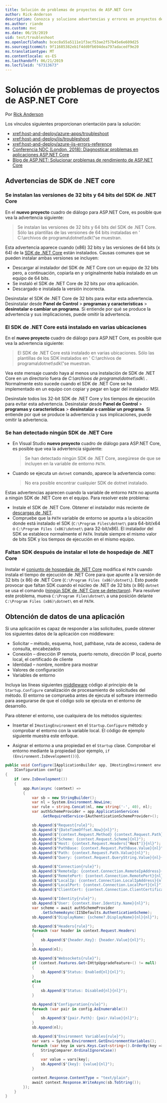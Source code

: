 ```yaml
---
title: Solución de problemas de proyectos de ASP.NET Core
author: Rick-Anderson
description: Conozca y solucione advertencias y errores en proyectos de ASP.NET Core.
ms.author: riande
ms.custom: mvc
ms.date: 06/19/2019
uid: test/troubleshoot
ms.openlocfilehash: bcec8a55a5111e1f3acf53ae2f57b45e6e609d25
ms.sourcegitcommit: 9f11685382eb1f4dd0fb694dea797adacedf9e20
ms.translationtype: MT
ms.contentlocale: es-ES
ms.lasthandoff: 06/21/2019
ms.locfileid: "67313673"
---
```

# <a name="troubleshoot-aspnet-core-projects"></a>Solución de problemas de proyectos de ASP.NET Core

Por [Rick Anderson](https://twitter.com/RickAndMSFT)

Los vínculos siguientes proporcionan orientación para la solución:

* <xref:host-and-deploy/azure-apps/troubleshoot>
* <xref:host-and-deploy/iis/troubleshoot>
* <xref:host-and-deploy/azure-iis-errors-reference>
* [Conferencia NDC (London, 2018): Diagnosticar problemas en aplicaciones ASP.NET Core](https://www.youtube.com/watch?v=RYI0DHoIVaA)
* [Blog de ASP.NET: Solucionar problemas de rendimiento de ASP.NET Core](https://blogs.msdn.microsoft.com/webdev/2018/05/23/asp-net-core-performance-improvements/)

## <a name="net-core-sdk-warnings"></a>Advertencias de SDK de .NET core

### <a name="both-the-32-bit-and-64-bit-versions-of-the-net-core-sdk-are-installed"></a>Se instalan las versiones de 32 bits y 64 bits del SDK de .NET Core

En el **nuevo proyecto** cuadro de diálogo para ASP.NET Core, es posible que vea la advertencia siguiente:

> Se instalan las versiones de 32 bits y 64 bits del SDK de .NET Core. Sólo las plantillas de las versiones de 64 bits instaladas en ' C:\\archivos de programa\\dotnet\\sdk\\"se muestran.

Esta advertencia aparece cuando (x86) 32 bits y las versiones de 64 bits (x 64) de la [SDK de .NET Core](https://www.microsoft.com/net/download/all) están instalados. Causas comunes que se pueden instalar ambas versiones se incluyen:

* Descargar al instalador del SDK de .NET Core con un equipo de 32 bits pero, a continuación, copiarla en y originalmente había instalado en un equipo de 64 bits.
* Se instaló el SDK de .NET Core de 32 bits por otra aplicación.
* Descargado e instalada la versión incorrecta.

Desinstalar el SDK de .NET Core de 32 bits para evitar esta advertencia. Desinstalar desde **Panel de Control** > **programas y características** > **desinstalar o cambiar un programa**. Si entiende por qué se produce la advertencia y sus implicaciones, puede omitir la advertencia.

### <a name="the-net-core-sdk-is-installed-in-multiple-locations"></a>El SDK de .NET Core está instalado en varias ubicaciones

En el **nuevo proyecto** cuadro de diálogo para ASP.NET Core, es posible que vea la advertencia siguiente:

> El SDK de .NET Core está instalado en varias ubicaciones. Sólo las plantillas de los SDK instalados en ' C:\\archivos de programa\\dotnet\\sdk\\"se muestran.

Vea este mensaje cuando haya al menos una instalación de SDK de .NET Core en un directorio fuera de *C:\\archivos de programa\\dotnet\\sdk\\* . Normalmente esto sucede cuando el SDK de .NET Core se ha implementado en un equipo con copiar y pegar en lugar del instalador MSI.

Desinstale todos los 32-bit SDK de .NET Core y los tiempos de ejecución para evitar esta advertencia. Desinstalar desde **Panel de Control** > **programas y características** > **desinstalar o cambiar un programa**. Si entiende por qué se produce la advertencia y sus implicaciones, puede omitir la advertencia.

### <a name="no-net-core-sdks-were-detected"></a>Se han detectado ningún SDK de .NET Core

* En Visual Studio **nuevo proyecto** cuadro de diálogo para ASP.NET Core, es posible que vea la advertencia siguiente:

  > Se han detectado ningún SDK de .NET Core, asegúrese de que se incluyen en la variable de entorno `PATH`.

* Cuando se ejecuta un `dotnet` comando, aparece la advertencia como:

  > No era posible encontrar cualquier SDK de dotnet instalado.

Estas advertencias aparecen cuando la variable de entorno `PATH` no apunta a ningún SDK de .NET Core en el equipo. Para resolver este problema:

* Instale el SDK de .NET Core. Obtener el instalador más reciente de [descargas de .NET](https://dotnet.microsoft.com/download).
* Compruebe que la `PATH` variable de entorno se apunta a la ubicación donde está instalado el SDK (`C:\Program Files\dotnet\` para 64-bit/x64 o `C:\Program Files (x86)\dotnet\` para 32-bit/x86). El instalador del SDK se establece normalmente el `PATH`. Instale siempre el mismo valor de bits SDK y los tiempos de ejecución en el mismo equipo.

### <a name="missing-sdk-after-installing-the-net-core-hosting-bundle"></a>Faltan SDK después de instalar el lote de hospedaje de .NET Core

Instalar el [conjunto de hospedaje de .NET Core](xref:host-and-deploy/iis/index#install-the-net-core-hosting-bundle) modifica el `PATH` cuando instala el tiempo de ejecución de .NET Core para que apunte a la versión de 32 bits (x 86) de .NET Core (`C:\Program Files (x86)\dotnet\`). Esto puede provocar que faltan SDK cuando el núcleo de .NET de 32 bits (x 86) `dotnet` se usa el comando ([ningún SDK de .NET Core se detectaron](#no-net-core-sdks-were-detected)). Para resolver este problema, mueva `C:\Program Files\dotnet\` a una posición delante `C:\Program Files (x86)\dotnet\` en el `PATH`.

## <a name="obtain-data-from-an-app"></a>Obtención de datos de una aplicación

Si una aplicación es capaz de responder a las solicitudes, puede obtener los siguientes datos de la aplicación con middleware:

* Solicitar &ndash; método, esquema, host, pathbase, ruta de acceso, cadena de consulta, encabezados
* Conexión &ndash; dirección IP remota, puerto remoto, dirección IP local, puerto local, el certificado de cliente
* Identidad &ndash; nombre, nombre para mostrar
* Valores de configuración
* Variables de entorno

Incluya las líneas siguientes [middleware](xref:fundamentals/middleware/index#create-a-middleware-pipeline-with-iapplicationbuilder) código al principio de la `Startup.Configure` canalización de procesamiento de solicitudes del método. El entorno se comprueba antes de ejecuta el software intermedio para asegurarse de que el código solo se ejecuta en el entorno de desarrollo.

Para obtener el entorno, use cualquiera de los métodos siguientes:

* Insertar el `IHostingEnvironment` en el `Startup.Configure` método y comprobar el entorno con la variable local. El código de ejemplo siguiente muestra este enfoque.

* Asignar el entorno a una propiedad en el `Startup` clase. Comprobar el entorno mediante la propiedad (por ejemplo, `if (Environment.IsDevelopment())`).

```csharp
public void Configure(IApplicationBuilder app, IHostingEnvironment env, 
    IConfiguration config)
{
    if (env.IsDevelopment())
    {
        app.Run(async (context) =>
        {
            var sb = new StringBuilder();
            var nl = System.Environment.NewLine;
            var rule = string.Concat(nl, new string('-', 40), nl);
            var authSchemeProvider = app.ApplicationServices
                .GetRequiredService<IAuthenticationSchemeProvider>();

            sb.Append($"Request{rule}");
            sb.Append($"{DateTimeOffset.Now}{nl}");
            sb.Append($"{context.Request.Method} {context.Request.Path}{nl}");
            sb.Append($"Scheme: {context.Request.Scheme}{nl}");
            sb.Append($"Host: {context.Request.Headers["Host"]}{nl}");
            sb.Append($"PathBase: {context.Request.PathBase.Value}{nl}");
            sb.Append($"Path: {context.Request.Path.Value}{nl}");
            sb.Append($"Query: {context.Request.QueryString.Value}{nl}{nl}");

            sb.Append($"Connection{rule}");
            sb.Append($"RemoteIp: {context.Connection.RemoteIpAddress}{nl}");
            sb.Append($"RemotePort: {context.Connection.RemotePort}{nl}");
            sb.Append($"LocalIp: {context.Connection.LocalIpAddress}{nl}");
            sb.Append($"LocalPort: {context.Connection.LocalPort}{nl}");
            sb.Append($"ClientCert: {context.Connection.ClientCertificate}{nl}{nl}");

            sb.Append($"Identity{rule}");
            sb.Append($"User: {context.User.Identity.Name}{nl}");
            var scheme = await authSchemeProvider
                .GetSchemeAsync(IISDefaults.AuthenticationScheme);
            sb.Append($"DisplayName: {scheme?.DisplayName}{nl}{nl}");

            sb.Append($"Headers{rule}");
            foreach (var header in context.Request.Headers)
            {
                sb.Append($"{header.Key}: {header.Value}{nl}");
            }
            sb.Append(nl);

            sb.Append($"Websockets{rule}");
            if (context.Features.Get<IHttpUpgradeFeature>() != null)
            {
                sb.Append($"Status: Enabled{nl}{nl}");
            }
            else
            {
                sb.Append($"Status: Disabled{nl}{nl}");
            }

            sb.Append($"Configuration{rule}");
            foreach (var pair in config.AsEnumerable())
            {
                sb.Append($"{pair.Path}: {pair.Value}{nl}");
            }
            sb.Append(nl);

            sb.Append($"Environment Variables{rule}");
            var vars = System.Environment.GetEnvironmentVariables();
            foreach (var key in vars.Keys.Cast<string>().OrderBy(key => key, 
                StringComparer.OrdinalIgnoreCase))
            {
                var value = vars[key];
                sb.Append($"{key}: {value}{nl}");
            }

            context.Response.ContentType = "text/plain";
            await context.Response.WriteAsync(sb.ToString());
        });
    }
}
```
